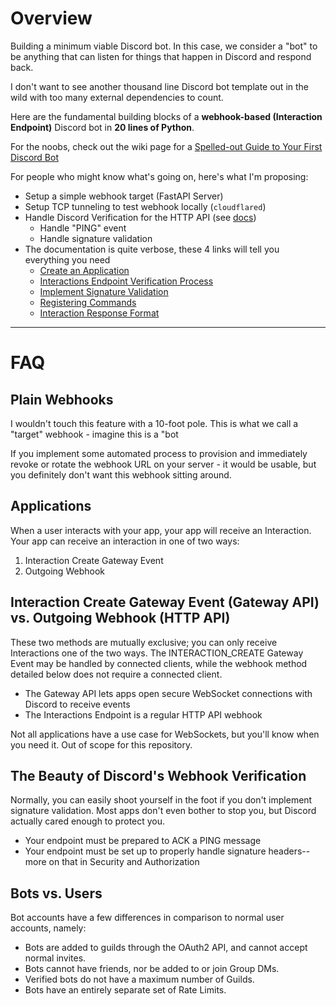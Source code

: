 # Overview
Building a minimum viable Discord bot. In this case, we consider a "bot" to be anything that can listen for things that happen in Discord and respond back.

I don't want to see another thousand line Discord bot template out in the wild with too many external dependencies to count. 

Here are the fundamental building blocks of a **webhook-based (Interaction Endpoint)** Discord bot in **20 lines of Python**.

For the noobs, check out the wiki page for a [Spelled-out Guide to Your First Discord Bot](https://github.com/hitorilabs/minibot/wiki/Spelled-out-Guide-to-Your-First-Discord-Bot)

For people who might know what's going on, here's what I'm proposing:
- Setup a simple webhook target (FastAPI Server)
- Setup TCP tunneling to test webhook locally (`cloudflared`)
- Handle Discord Verification for the HTTP API (see [docs](https://discord.com/developers/docs/tutorials/upgrading-to-application-commands#adding-an-interactions-endpoint-url))
  - Handle "PING" event
  - Handle signature validation
- The documentation is quite verbose, these 4 links will tell you everything you need
  - [Create an Application](https://discord.com/developers/applications)
  - [Interactions Endpoint Verification Process](https://discord.com/developers/docs/tutorials/upgrading-to-application-commands#adding-an-interactions-endpoint-url)
  - [Implement Signature Validation](https://discord.com/developers/docs/interactions/receiving-and-responding#security-and-authorization)
  - [Registering Commands](https://discord.com/developers/docs/interactions/application-commands#registering-a-command)
  - [Interaction Response Format](https://discord.com/developers/docs/interactions/receiving-and-responding#responding-to-an-interaction)
---
# FAQ
## Plain Webhooks 
I wouldn't touch this feature with a 10-foot pole. This is what we call a "target" webhook - imagine this is a "bot

If you implement some automated process to provision and immediately revoke or rotate the webhook URL on your server - it would be usable, but you definitely don't want this webhook sitting around.

## Applications

When a user interacts with your app, your app will receive an Interaction. Your app can receive an interaction in one of two ways:

1. Interaction Create Gateway Event
2. Outgoing Webhook

## Interaction Create Gateway Event (Gateway API) vs. Outgoing Webhook (HTTP API)
These two methods are mutually exclusive; you can only receive Interactions one of the two ways. The INTERACTION_CREATE Gateway Event may be handled by connected clients, while the webhook method detailed below does not require a connected client.

- The Gateway API lets apps open secure WebSocket connections with Discord to receive events 
- The Interactions Endpoint is a regular HTTP API webhook

Not all applications have a use case for WebSockets, but you'll know when you need it. Out of scope for this repository.

## The Beauty of Discord's Webhook Verification

Normally, you can easily shoot yourself in the foot if you don't implement signature validation. Most apps don't even bother to stop you, but Discord actually cared enough to protect you.

- Your endpoint must be prepared to ACK a PING message
- Your endpoint must be set up to properly handle signature headers--more on that in Security and Authorization

## Bots vs. Users

Bot accounts have a few differences in comparison to normal user accounts, namely:

- Bots are added to guilds through the OAuth2 API, and cannot accept normal invites.
- Bots cannot have friends, nor be added to or join Group DMs.
- Verified bots do not have a maximum number of Guilds.
- Bots have an entirely separate set of Rate Limits.
